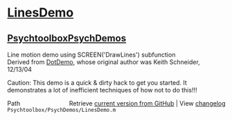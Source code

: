 # [LinesDemo](LinesDemo)
## [Psychtoolbox](Psychtoolbox)[PsychDemos](PsychDemos)

Line motion demo using SCREEN('DrawLines') subfunction  
Derived from [DotDemo](DotDemo), whose original author was Keith Schneider, 12/13/04  
  
Caution: This demo is a quick & dirty hack to get you started. It  
demonstrates a lot of inefficient techniques of how not to do this!!!  




<div class="code_header" style="text-align:right;">
  <span style="float:left;">Path&nbsp;&nbsp;</span> <span class="counter">Retrieve <a href=
  "https://raw.github.com/Psychtoolbox-3/Psychtoolbox-3/beta/Psychtoolbox/PsychDemos/LinesDemo.m">current version from GitHub</a> | View <a href=
  "https://github.com/Psychtoolbox-3/Psychtoolbox-3/commits/beta/Psychtoolbox/PsychDemos/LinesDemo.m">changelog</a></span>
</div>
<div class="code">
  <code>Psychtoolbox/PsychDemos/LinesDemo.m</code>
</div>

